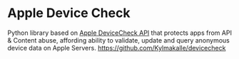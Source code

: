 # Apple Device Check

Python library based on [Apple DeviceCheck API](https://developer.apple.com/documentation/devicecheck/accessing_and_modifying_per-device_data)
 that protects apps from API & Content abuse, affording ability to validate, update and query anonymous device data on Apple Servers. 
https://github.com/Kylmakalle/devicecheck
